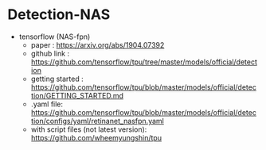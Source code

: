 # Detection-NAS


* tensorflow (NAS-fpn)
  * paper : https://arxiv.org/abs/1904.07392
  * github link : https://github.com/tensorflow/tpu/tree/master/models/official/detection
  * getting started : https://github.com/tensorflow/tpu/blob/master/models/official/detection/GETTING_STARTED.md
  * .yaml file: https://github.com/tensorflow/tpu/blob/master/models/official/detection/configs/yaml/retinanet_nasfpn.yaml
  * with script files (not latest version): https://github.com/wheemyungshin/tpu
